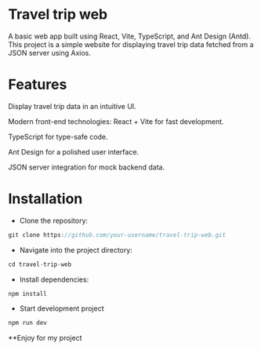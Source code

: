 # Travel trip web

 A basic web app built using React, Vite, TypeScript, and Ant Design (Antd). This project is a simple website for displaying travel trip data fetched from a JSON server using Axios.

# Features

Display travel trip data in an intuitive UI.

Modern front-end technologies: React + Vite for fast development.

TypeScript for type-safe code.

Ant Design for a polished user interface.

JSON server integration for mock backend data.

# Installation

 - Clone the repository:
```js
git clone https://github.com/your-username/travel-trip-web.git
```
- Navigate into the project directory:
```js
cd travel-trip-web
```
- Install dependencies:
```js
npm install
```
- Start development project
```js
npm run dev
```
**Enjoy for my project


